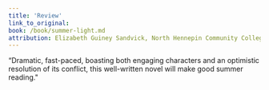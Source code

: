 ```yaml
---
title: 'Review'  
link_to_original:
book: /book/summer-light.md
attribution: Elizabeth Guiney Sandvick, North Hennepin Community College, Minneapolis, *Library Journal*
---
```

“Dramatic, fast-paced, boasting both engaging characters and an optimistic resolution of its conflict, this well-written novel will make good summer reading."

